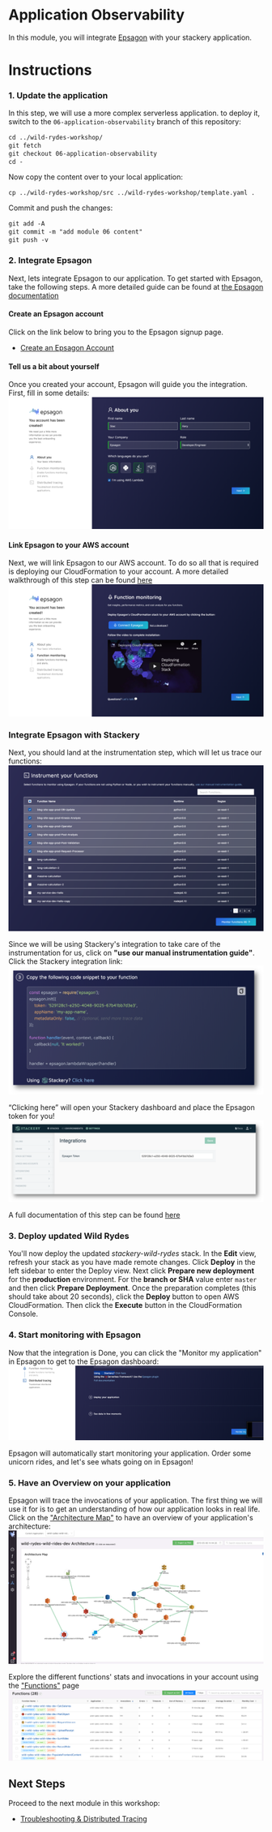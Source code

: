 # Application Observability
In this module, you will integrate [Epsagon](https://epsagon.com) with your
stackery application.

# Instructions
### 1. Update the application 
In this step, we will use a more complex serverless application. to deploy it,
switch to the `06-application-observability` branch of this repository:
```
cd ../wild-rydes-workshop/
git fetch
git checkout 06-application-observability
cd -
```

Now copy the content over to your local application:
```
cp ../wild-rydes-workshop/src ../wild-rydes-workshop/template.yaml .
```

Commit and push the changes:
```
git add -A
git commit -m "add module 06 content"
git push -v
```

### 2. Integrate Epsagon
Next, lets integrate Epsagon to our application. To get started with Epsagon,
take the following steps. A more detailed guide can be found at 
[the Epsagon documentation](https://docs.epsagon.com/docs/quickstart)

#### Create an Epsagon account
Click on the link below to bring you to the Epsagon signup page.

* [Create an Epsagon Account](https://dashboard.epsagon.com/signup)


#### Tell us a bit about yourself
Once you created your account, Epsagon will guide you the integration. First,
fill in some details:
![Epsagon about you](./images/06-epsagon-about-you.png)

#### Link Epsagon to your AWS account
Next, we will link Epsagon to our AWS account. To do so all that is required
is deploying our CloudFormation to your account. A more detailed walkthrough
of this step can be found
[here](https://docs.epsagon.com/docs/aws-lambda-monitoring)
![Epsagon connect AWS](./images/06-epsagon-connect-aws.png)

### Integrate Epsagon with Stackery
Next, you should land at the instrumentation step, which will let us trace our
functions:
![Epsagon auto instrumentation](./images/06-epsagon-auto-instrumentation.png)

Since we will be using Stackery's integration to take care of the instrumentation
for us, click on **"use our manual instrumentation guide"**.<br>
Click the Stackery integration link:
![Epsagon stackery link](images/06-epsagon-stackery-link.png)

“Clicking here” will open your Stackery dashboard and place the Epsagon token
for you!
![Epsagon auto instrumentation](images/06-epsagon-stackery-set-token.png)

A full documentation of this step can be found
[here](https://docs.epsagon.com/docs/stackery)


### 3. Deploy updated Wild Rydes
You'll now deploy the updated *stackery-wild-rydes* stack. In the **Edit** view, refresh your stack as you have made remote changes. Click **Deploy** in the left
sidebar to enter the Deploy view. Next click **Prepare new deployment** for the 
**production** environment. For the **branch or SHA** value enter `master` and 
then click **Prepare Deployment**. Once the preparation completes (this should
take about 20 seconds), click the **Deploy** button to open AWS CloudFormation.
Then click the **Execute** button in the CloudFormation Console.

### 4. Start monitoring with Epsagon
Now that the integration is Done, you can click the "Monitor my application"
in Epsagon to get to the Epsagon dashboard:
![Start monitoring with Epsagon](images/06-epsagon-start-monitoring.png)

Epsagon will automatically start monitoring your application. Order some
unicorn rides, and let's see whats going on in Epsagon!

### 5. Have an Overview on your application
Epsagon will trace the invocations of your application. The first thing we will
use it for is to get an understanding of how our application looks in real life.
Click on the
["Architecture Map"](https://dashboard.epsagon.com/applications/wild-rydes-production/architecture)
to have an overview of your application's architecture:
![Wild Rydes architecture](images/06-architecture.png)

Explore the different functions' stats and invocations in your account using the
["Functions"](https://dashboard.epsagon.com/functions) page
![Wild Rydes functions](images/06-functions.png)

## Next Steps

Proceed to the next module in this workshop:

* [Troubleshooting & Distributed Tracing](./07-troubleshooting-distributed-tracing)


